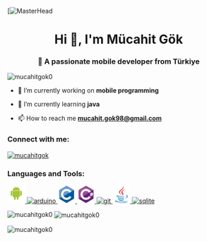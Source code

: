 [![MasterHead]([(https://camo.githubusercontent.com/443f317f63a5c8791240c2452a97228fd04e096c296a8306932872e8f3c465d5/68747470733a2f2f62696e6172617070732e636f6d2f77702d636f6e74656e742f75706c6f6164732f323032312f30392f546f702d31302d50726f6772616d6d696e672d4c616e6775616765732d6f662d7468652d4675747572652e706e67)])
<h1 align="center">Hi 👋, I'm Mücahit Gök</h1>
<h3 align="center">🔭 A passionate mobile developer from Türkiye</h3>

<p align="left"> <img src="https://komarev.com/ghpvc/?username=mucahitgok0&label=Profile%20views&color=0e75b6&style=flat" alt="mucahitgok0" /> </p>

- 🔭 I’m currently working on **mobile programming**

- 🌱 I’m currently learning **java**

- 📫 How to reach me **mucahit.gok98@gmail.com**

<h3 align="left">Connect with me:</h3>
<p align="left">
<a href="https://linkedin.com/in/mucahitgok" target="blank"><img align="center" src="https://raw.githubusercontent.com/rahuldkjain/github-profile-readme-generator/master/src/images/icons/Social/linked-in-alt.svg" alt="mucahitgok" height="30" width="40" /></a>
</p>

<h3 align="left">Languages and Tools:</h3>
<p align="left"> <a href="https://developer.android.com" target="_blank" rel="noreferrer"> <img src="https://raw.githubusercontent.com/devicons/devicon/master/icons/android/android-original-wordmark.svg" alt="android" width="40" height="40"/> </a> <a href="https://www.arduino.cc/" target="_blank" rel="noreferrer"> <img src="https://cdn.worldvectorlogo.com/logos/arduino-1.svg" alt="arduino" width="40" height="40"/> </a> <a href="https://www.cprogramming.com/" target="_blank" rel="noreferrer"> <img src="https://raw.githubusercontent.com/devicons/devicon/master/icons/c/c-original.svg" alt="c" width="40" height="40"/> </a> <a href="https://www.w3schools.com/cs/" target="_blank" rel="noreferrer"> <img src="https://raw.githubusercontent.com/devicons/devicon/master/icons/csharp/csharp-original.svg" alt="csharp" width="40" height="40"/> </a> <a href="https://git-scm.com/" target="_blank" rel="noreferrer"> <img src="https://www.vectorlogo.zone/logos/git-scm/git-scm-icon.svg" alt="git" width="40" height="40"/> </a> <a href="https://www.java.com" target="_blank" rel="noreferrer"> <img src="https://raw.githubusercontent.com/devicons/devicon/master/icons/java/java-original.svg" alt="java" width="40" height="40"/> </a> <a href="https://www.sqlite.org/" target="_blank" rel="noreferrer"> <img src="https://www.vectorlogo.zone/logos/sqlite/sqlite-icon.svg" alt="sqlite" width="40" height="40"/> </a> </p>

<p><img align="left" src="https://github-readme-stats.vercel.app/api/top-langs?username=mucahitgok0&show_icons=true&locale=en&layout=compact" alt="mucahitgok0" /></p>

<p>&nbsp;<img align="center" src="https://github-readme-stats.vercel.app/api?username=mucahitgok0&show_icons=true&locale=en" alt="mucahitgok0" /></p>

<p><img align="center" src="https://github-readme-streak-stats.herokuapp.com/?user=mucahitgok0&" alt="mucahitgok0" /></p>
